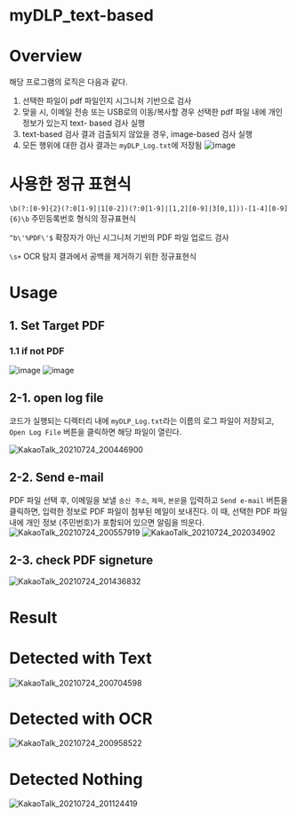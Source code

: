 # myDLP_text-based

# Overview
해당 프로그램의 로직은 다음과 같다.
1. 선택한 파일이 pdf 파일인지 시그니처 기반으로 검사
2. 맞을 시, 이메일 전송 또는 USB로의 이동/복사할 경우 선택한 pdf 파일 내에 개인 정보가 있는지 text- based 검사 실행
3. text-based 검사 결과 검출되지 않았을 경우, image-based 검사 실행
4. 모든 행위에 대한 검사 결과는 `myDLP_Log.txt`에 저장됨
![image](https://user-images.githubusercontent.com/49504937/126845346-3b48accd-46aa-4361-b99d-c924bb265738.png)

# 사용한 정규 표현식

`\b(?:[0-9]{2}(?:0[1-9]|1[0-2])(?:0[1-9]|[1,2][0-9]|3[0,1]))-[1-4][0-9]{6}\b`
주민등록번호 형식의 정규표현식

`^b\'%PDF\'$`
확장자가 아닌 시그니처 기반의 PDF 파일 업로드 검사

`\s+`
OCR 탐지 결과에서 공백을 제거하기 위한 정규표현식

# Usage
## 1. Set Target PDF
### 1.1 if not PDF
![image](https://user-images.githubusercontent.com/49504937/126535301-56333d34-0c26-44de-abea-ed5a286f842a.png)
![image](https://user-images.githubusercontent.com/49504937/126535325-88276c54-a268-421a-bbe5-eec2f34a16b3.png)

## 2-1. open log file
코드가 실행되는 디렉터리 내에 `myDLP_Log.txt`라는 이름의 로그 파일이 저장되고, `Open Log File` 버튼을 클릭하면 해당 파일이 열린다.

![KakaoTalk_20210724_200446900](https://user-images.githubusercontent.com/56073938/126867725-75e3dfb7-bbba-4fb7-8547-fdf72bbb709f.png)
## 2-2. Send e-mail
PDF 파일 선택 후, 이메일을 보낼 `송신 주소`, `제목`, `본문`을 입력하고 `Send e-mail` 버튼을 클릭하면, 입력한 정보로 PDF 파일이 첨부된 메일이 보내진다. 이 때, 선택한 PDF 파일 내에 개인 정보 (주민번호)가 포함되어 있으면 알림을 띄운다.
![KakaoTalk_20210724_200557919](https://user-images.githubusercontent.com/56073938/126867758-191eeb4f-741f-4045-bedb-5b9b8071520a.png)
![KakaoTalk_20210724_202034902](https://user-images.githubusercontent.com/56073938/126867803-d871d127-ee5a-4811-9c9e-cfd897202dd0.jpg)
## 2-3. check PDF signeture 
![KakaoTalk_20210724_201436832](https://user-images.githubusercontent.com/56073938/126867828-6bb82176-c7eb-42f1-96d9-574fe7237477.png)
# Result
# Detected with Text
![KakaoTalk_20210724_200704598](https://user-images.githubusercontent.com/56073938/126867764-0bb969fc-4acb-4a86-b0b4-f9682384b958.png)
# Detected with OCR
![KakaoTalk_20210724_200958522](https://user-images.githubusercontent.com/56073938/126867772-aab8527d-42d3-4ce7-a97d-731aa1c06bf2.png)
# Detected Nothing
![KakaoTalk_20210724_201124419](https://user-images.githubusercontent.com/56073938/126867780-b2016530-0171-4a46-a888-aac9ae6c48ff.png)
